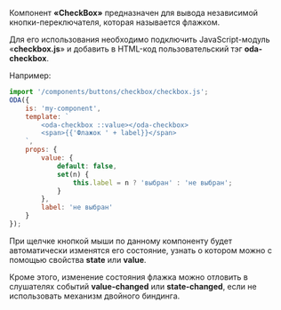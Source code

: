 Компонент **«CheckBox»** предназначен для вывода независимой кнопки-переключателя, которая называется флажком.

Для его использования необходимо подключить JavaScript-модуль «**checkbox.js**» и добавить в HTML-код пользовательский тэг **oda-checkbox**.

Например:

```javascript _run_line_edit_loadoda_[my-component.js]
import '/components/buttons/checkbox/checkbox.js';
ODA({
    is: 'my-component',
    template: `
        <oda-checkbox ::value></oda-checkbox>
        <span>{{'Флажок ' + label}}</span>
    `,
    props: {
        value: {
            default: false,
            set(n) {
                this.label = n ? 'выбран' : 'не выбран';
            }
        },
        label: 'не выбран'
    }
});
```

При щелчке кнопкой мыши по данному компоненту будет автоматически изменятся его состояние, узнать о котором можно с помощью свойства **state** или **value**.

Кроме этого, изменение состояния флажка можно отловить в слушателях событий **value-changed** или **state-changed**, если не использовать механизм двойного биндинга.
